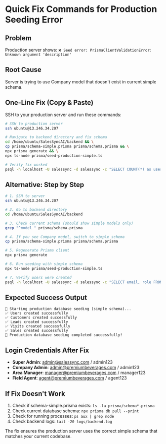 # Quick Fix Commands for Production Seeding Error

## Problem
Production server shows: `❌ Seed error: PrismaClientValidationError: Unknown argument 'description'`

## Root Cause
Server is trying to use Company model that doesn't exist in current simple schema.

## One-Line Fix (Copy & Paste)

SSH to your production server and run these commands:

```bash
# SSH to production server
ssh ubuntu@13.246.34.207

# Navigate to backend directory and fix schema
cd /home/ubuntu/SalesSyncAI/backend && \
cp prisma/schema-simple.prisma prisma/schema.prisma && \
npx prisma generate && \
npx ts-node prisma/seed-production-simple.ts

# Verify fix worked
psql -h localhost -U salessync -d salessync -c "SELECT COUNT(*) as users FROM users;"
```

## Alternative: Step by Step

```bash
# 1. SSH to server
ssh ubuntu@13.246.34.207

# 2. Go to backend directory
cd /home/ubuntu/SalesSyncAI/backend

# 3. Check current schema (should show simple models only)
grep "^model " prisma/schema.prisma

# 4. If you see Company model, switch to simple schema
cp prisma/schema-simple.prisma prisma/schema.prisma

# 5. Regenerate Prisma client
npx prisma generate

# 6. Run seeding with simple schema
npx ts-node prisma/seed-production-simple.ts

# 7. Verify users were created
psql -h localhost -U salessync -d salessync -c "SELECT email, role FROM users LIMIT 5;"
```

## Expected Success Output

```
🌱 Starting production database seeding (simple schema)...
✅ Users created successfully
✅ Customers created successfully  
✅ Leads created successfully
✅ Visits created successfully
✅ Sales created successfully
🎉 Production database seeding completed successfully!
```

## Login Credentials After Fix

- **Super Admin**: admin@salessync.com / admin123
- **Company Admin**: admin@premiumbeverages.com / admin123  
- **Area Manager**: manager@premiumbeverages.com / manager123
- **Field Agent**: agent@premiumbeverages.com / agent123

## If Fix Doesn't Work

1. Check if schema-simple.prisma exists: `ls -la prisma/schema*.prisma`
2. Check current database schema: `npx prisma db pull --print`
3. Check for running processes: `ps aux | grep node`
4. Check backend logs: `tail -20 logs/backend.log`

The fix ensures the production server uses the correct simple schema that matches your current codebase.